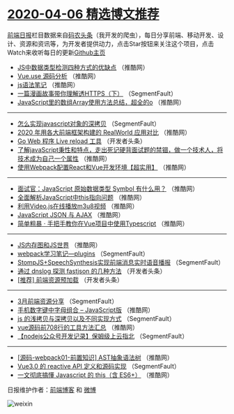 # [2020-04-06 精选博文推荐](https://toutiao.qdkfweb.cn/date/2020/04/06)

[前端日报](https://qdkfweb.cn/c/news)栏目数据来自[码农头条](https://toutiao.qdkfweb.cn/)（我开发的爬虫），每日分享前端、移动开发、设计、资源和资讯等，为开发者提供动力，点击Star按钮来关注这个项目，点击Watch来收听每日的更新[Github主页](https://github.com/kujian/frontendDaily)
* [JS中数据类型检测四种方式的优缺点](https://toutiao.qdkfweb.cn/140750.html) （推酷网）
* [Vue.use 源码分析](https://toutiao.qdkfweb.cn/140746.html) （推酷网）
* [js语法笔记](https://toutiao.qdkfweb.cn/140751.html) （推酷网）
* [一篇漫画故事带你理解透HTTPS（下）](https://toutiao.qdkfweb.cn/140728.html) （SegmentFault）
* [JavaScript里的数组Array使用方法总结，超全的o](https://toutiao.qdkfweb.cn/140741.html) （推酷网）

***
* [怎么实现javascript对象的深拷贝](https://toutiao.qdkfweb.cn/140729.html) （SegmentFault）
* [2020 年用各大前端框架构建的 RealWorld 应用对比](https://toutiao.qdkfweb.cn/140742.html) （推酷网）
* [Go Web 程序 Live reload 工具](https://toutiao.qdkfweb.cn/140730.html) （开发者头条）
* [了解javaScript秉性和特点，走出死记硬背面试题的禁锢，做一个技术人，将技术成为自己一个属性](https://toutiao.qdkfweb.cn/140743.html) （推酷网）
* [使用Webpack配置React和Vue开发环境【超实用】](https://toutiao.qdkfweb.cn/140744.html) （推酷网）

***
* [面试官：JavaScript 原始数据类型 Symbol 有什么用？](https://toutiao.qdkfweb.cn/140745.html) （推酷网）
* [全面解析JavaScript中this指向问题](https://toutiao.qdkfweb.cn/140747.html) （推酷网）
* [利用Video.js在线播放m3u8视频](https://toutiao.qdkfweb.cn/140748.html) （推酷网）
* [JavaScript JSON 与 AJAX](https://toutiao.qdkfweb.cn/140749.html) （推酷网）
* [简单粗暴 · 手把手教你在Vue项目中使用Typescript](https://toutiao.qdkfweb.cn/140739.html) （推酷网）

***
* [JS内存图和JS世界](https://toutiao.qdkfweb.cn/140740.html) （推酷网）
* [webpack学习笔记—plugins](https://toutiao.qdkfweb.cn/140726.html) （SegmentFault）
* [StompJS+SpeechSynthesis实现前端消息实时语音播报](https://toutiao.qdkfweb.cn/140727.html) （SegmentFault）
* [通过 dnslog 探测 fastjson 的几种方法](https://toutiao.qdkfweb.cn/140731.html) （开发者头条）
* [[推荐] 前端资源预加载](https://toutiao.qdkfweb.cn/140733.html) （开发者头条）

***
* [3月前端资源分享](https://toutiao.qdkfweb.cn/140722.html) （SegmentFault）
* [手机数字键中字母组合 &#8211; JavaScript版](https://toutiao.qdkfweb.cn/140735.html) （推酷网）
* [js 的浅拷贝与深拷贝以及不同实现方式](https://toutiao.qdkfweb.cn/140723.html) （SegmentFault）
* [vue源码前708行的工具方法汇总](https://toutiao.qdkfweb.cn/140736.html) （推酷网）
* [【nodejs公众号开发记录】保姆级上云指北](https://toutiao.qdkfweb.cn/140724.html) （SegmentFault）

***
* [[源码-webpack01-前置知识] AST抽象语法树](https://toutiao.qdkfweb.cn/140737.html) （推酷网）
* [Vue3.0 的 reactive API 定义和源码实现](https://toutiao.qdkfweb.cn/140725.html) （SegmentFault）
* [一文彻底搞懂 Javascript 的 this（含 ES6+）](https://toutiao.qdkfweb.cn/140738.html) （推酷网）

日报维护作者：[前端博客](https://qdkfweb.cn/) 和 [微博](https://qdkfweb.cn/go/weibo)

![weixin](https://user-images.githubusercontent.com/3055447/38468989-651132ac-3b80-11e8-8e6b-15122322a9d7.png)